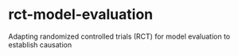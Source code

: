 # rct-model-evaluation
Adapting randomized controlled trials (RCT) for model evaluation to establish causation
